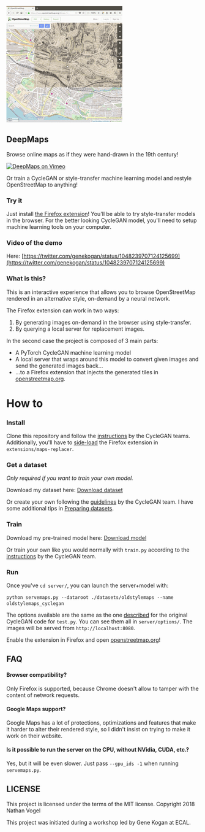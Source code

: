 ![DeepMaps browser preview](screenshots/DeepMaps-Preview_303px.gif)

## DeepMaps

Browse online maps as if they were hand-drawn in the 19th century!

[![DeepMaps on Vimeo](https://firebasestorage.googleapis.com/v0/b/general-file-hosting.appspot.com/o/ecal%2Fdeepmaps%2Fdeemaps-vimeo.png?alt=media&token=a3ff1b69-8a31-475e-af61-47ab6f347c14)](https://vimeo.com/299628717 "DeepMaps ECAL/Nathan Vogel - Click to Watch!")

Or train a CycleGAN or style-transfer machine learning model and restyle OpenStreetMap to anything!

### Try it

Just install [the Firefox extension](https://addons.mozilla.org/firefox/addon/deepmaps/)! You'll be able to try style-transfer models in the browser. For the better looking CycleGAN model, you'll need to setup machine learning tools on your computer.

### Video of the demo

Here: [https://twitter.com/genekogan/status/1048239707124125699](https://twitter.com/genekogan/status/1048239707124125699)

### What is this?

This is an interactive experience that allows you to browse OpenStreetMap rendered in an alternative style, on-demand by a neural network.

The Firefox extension can work in two ways:

1.  By generating images on-demand in the browser using style-transfer.
2.  By querying a local server for replacement images.

In the second case the project is composed of 3 main parts:

- A PyTorch CycleGAN machine learning model
- A local server that wraps around this model to convert given images and send the generated images back...
- ...to a Firefox extension that injects the generated tiles in [openstreetmap.org](openstreetmap.org).

# How to

### Install

Clone this repository and follow the [instructions](server/README.md) by the CycleGAN teams. Additionally, you'll have to [side-load](https://developer.mozilla.org/en-US/docs/Mozilla/Add-ons/WebExtensions/Alternative_distribution_options/Sideloading_add-ons#Using_Install_Add-on_From_File) the Firefox extension in `extensions/maps-replacer`.

### Get a dataset

_Only required if you want to train your own model._

Download my dataset here:
[Download dataset](https://www.dropbox.com/s/3k54v4eelgg5m6e/dataset-oldstylemaps-2018-10-06.zip?dl=0)

Or create your own following the [guidelines](server/README.md) by the CycleGAN team. I have some additional tips in [Preparing datasets](PreparingDatasets.md).

### Train

Download my pre-trained model here:
[Download model](https://www.dropbox.com/s/znpnhqhwrx47ern/model-oldstylemaps-2018-10-06.zip?dl=0)

Or train your own like you would normally with `train.py` according to the [instructions](server/README.md) by the CycleGAN team.

### Run

Once you've
`cd server/`,
you can launch the server+model with:

```
python servemaps.py --dataroot ./datasets/oldstylemaps --name oldstylemaps_cyclegan
```

The options available are the same as the one [described](server/README.md) for the original CycleGAN code for `test.py`. You can see them all in `server/options/`.
The images will be served from `http://localhost:8080`.

Enable the extension in Firefox and open [openstreetmap.org](openstreetmap.org)!

## FAQ

#### Browser compatibility?

Only Firefox is supported, because Chrome doesn't allow to tamper with the content of network requests.

#### Google Maps support?

Google Maps has a lot of protections, optimizations and features that make it harder to alter their rendered style, so I didn't insist on trying to make it work on their website.

#### Is it possible to run the server on the CPU, without NVidia, CUDA, etc.?

Yes, but it will be even slower. Just pass `--gpu_ids -1` when running `servemaps.py`.

## LICENSE

This project is licensed under the terms of the MIT license.
Copyright 2018 Nathan Vogel

This project was initiated during a workshop led by Gene Kogan at ECAL.

